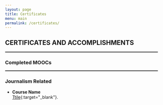 ```yaml
---
layout: page
title: Certificates
menu: main
permalink: /certificates/
---
```


## CERTIFICATES AND ACCOMPLISHMENTS

<hr style="border:.25px solid grey">

### Completed MOOCs




<hr style="border:.25px solid grey">

###  Journalism Related
<p> </p>

- **Course Name** \
 [Ttile](url){:target="_blank"}.

